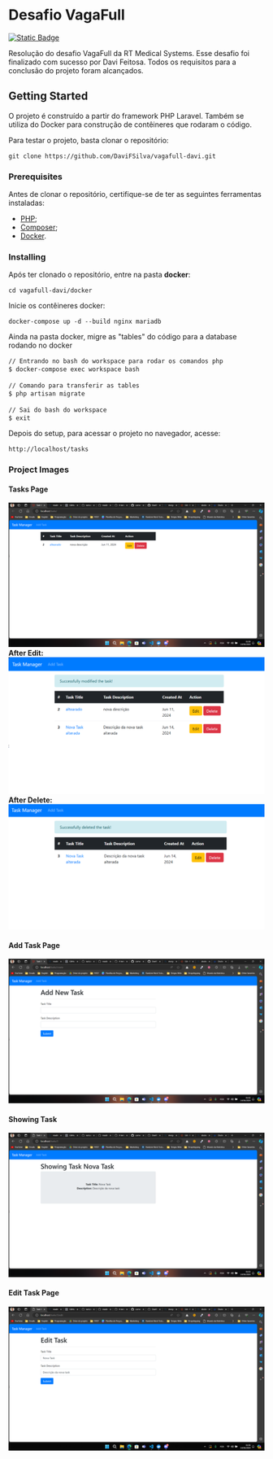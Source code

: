 # Desafio VagaFull
[![Static Badge](https://img.shields.io/badge/en-blue?logo=java&label=readme)](README-en.md)

Resolução do desafio VagaFull da RT Medical Systems. Esse desafio foi finalizado com sucesso por Davi Feitosa. Todos os requisitos para a conclusão do projeto foram alcançados.

## Getting Started

O projeto é construído a partir do framework PHP Laravel. Também se utiliza do Docker para construção de contêineres que rodaram o código.

Para testar o projeto, basta clonar o repositório:

    git clone https://github.com/DaviFSilva/vagafull-davi.git

### Prerequisites

Antes de clonar o repositório, certifique-se de ter as seguintes ferramentas instaladas:
- [PHP](https://www.php.net/);
- [Composer](https://getcomposer.org/);
- [Docker](https://www.docker.com/).

### Installing

Após ter clonado o repositório, entre na pasta **docker**:

    cd vagafull-davi/docker

Inicie os contêineres docker:

    docker-compose up -d --build nginx mariadb

Ainda na pasta docker, migre as "tables" do código para a database rodando no docker

    // Entrando no bash do workspace para rodar os comandos php  
    $ docker-compose exec workspace bash

    // Comando para transferir as tables
    $ php artisan migrate

    // Sai do bash do workspace
    $ exit

Depois do setup, para acessar o projeto no navegador, acesse:

    http://localhost/tasks


### Project Images
#### Tasks Page
![alt text](indexPage.png)
**After Edit:**
![alt text](indexAfterEdit.png)
**After Delete:**
![alt text](indexAfterDelete.png)

#### Add Task Page
![alt text](createPage.png)

#### Showing Task
![alt text](showPage.png)

#### Edit Task Page
![alt text](editPage.png)
